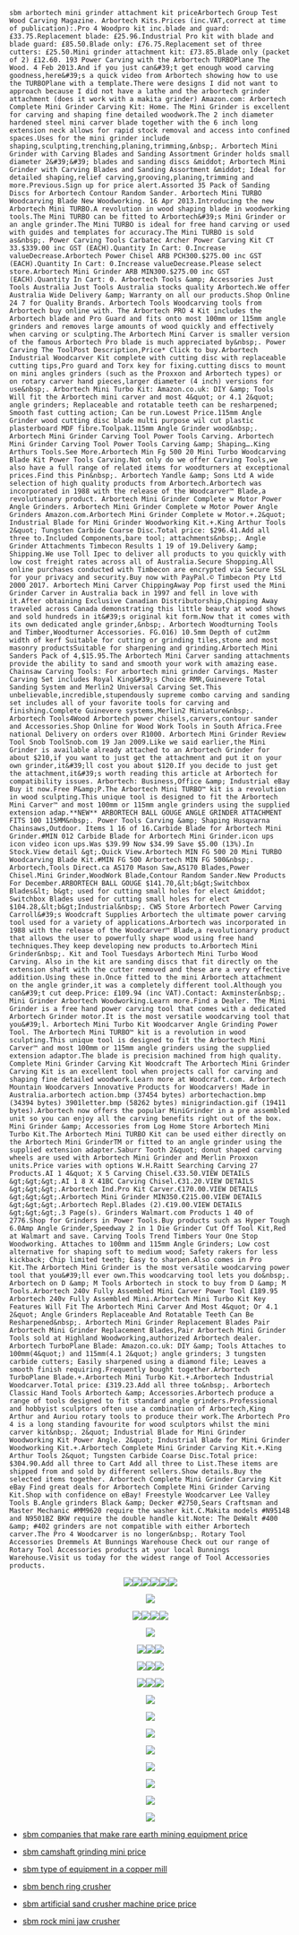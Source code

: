 
```
sbm arbortech mini grinder attachment kit priceArbortech Group Test Wood Carving Magazine. Arbortech Kits.Prices (inc.VAT,correct at time of publication):.Pro 4 Woodpro kit inc.blade and guard: £33.75.Replacement blade: £25.96.Industrial Pro kit with blade and blade guard: £85.50.Blade only: £76.75.Replacement set of three cutters: £25.50.Mini grinder attachment kit: £73.85.Blade only (packet of 2) £12.60. 193 Power Carving with the Arbortech TURBOPlane The Wood. 4 Feb 2013.And if you just can&#39;t get enough wood carving goodness,here&#39;s a quick video from Arbortech showing how to use the TURBOPlane with a template.There were designs I did not want to approach because I did not have a lathe and the arbortech grinder attachment (does it work with a makita grinder) Amazon.com: Arbortech Complete Mini Grinder Carving Kit: Home. The Mini Grinder is excellent for carving and shaping fine detailed woodwork.The 2 inch diameter hardened steel mini carver blade together with the 6 inch long extension neck allows for rapid stock removal and access into confined spaces.Uses for the mini grinder include shaping,sculpting,trenching,planing,trimming,&nbsp;. Arbortech Mini Grinder with Carving Blades and Sanding Assortment Grinder holds small diameter 2&#39;&#39; blades and sanding discs &middot; Arbortech Mini Grinder with Carving Blades and Sanding Assortment &middot; Ideal for detailed shaping,relief carving,grooving,planing,trimming and more.Previous.Sign up for price alert.Assorted 35 Pack of Sanding Discs for Arbortech Contour Random Sander. Arbortech Mini TURBO Woodcarving Blade New Woodworking. 16 Apr 2013.Introducing the new Arbortech Mini TURBO.A revolution in wood shaping blade in woodworking tools.The Mini TURBO can be fitted to Arbortech&#39;s Mini Grinder or an angle grinder.The Mini TURBO is ideal for free hand carving or used with guides and templates for accuracy.The Mini TURBO is sold as&nbsp;. Power Carving Tools Carbatec Archer Power Carving Kit CT 33.$339.00 inc GST (EACH).Quantity In Cart: 0.Increase valueDecrease.Arbortech Power Chisel ARB PCH300.$275.00 inc GST (EACH).Quantity In Cart: 0.Increase valueDecrease.Please select store.Arbortech Mini Grinder ARB MIN300.$275.00 inc GST (EACH).Quantity In Cart: 0. Arbortech Tools &amp; Accessories Just Tools Australia Just Tools Australia stocks quality Arbortech.We offer Australia Wide Delivery &amp; Warranty on all our products.Shop Online 24 7 for Quality Brands. Arbortech Tools Woodcarving tools from Arbortech buy online with. The Arbortech PRO 4 Kit includes the Arbortech blade and Pro Guard and fits onto most 100mm or 115mm angle grinders and removes large amounts of wood quickly and effectively when carving or sculpting.The Arbortech Mini Carver is smaller version of the famous Arbortech Pro blade is much appreciated by&nbsp;. Power Carving The ToolPost Description,Price* Click to buy.Arbortech Industrial Woodcarver Kit complete with cutting disc with replaceable cutting tips,Pro guard and Torx key for fixing.cutting discs to mount on mini angles grinders (such as the Proxxon and Arbortech types) or on rotary carver hand pieces,larger diameter (4 inch) versions for use&nbsp;. Arbortech Mini Turbo Kit: Amazon.co.uk: DIY &amp; Tools Will fit the Arbortech mini carver and most 4&quot; or 4.1 2&quot; angle grinders; Replaceable and rotatable teeth can be resharpened; Smooth fast cutting action; Can be run.Lowest Price.115mm Angle Grinder wood cutting disc blade multi purpose wil cut plastic plasterboard MDF fibre.Toolpak.115mm Angle Grinder wood&nbsp;. Arbortech Mini Grinder Carving Tool Power Tools Carving. Arbortech Mini Grinder Carving Tool Power Tools Carving &amp; Shaping….King Arthurs Tools.See More.Arbortech Min Fg 500 20 Mini Turbo Woodcarving Blade Kit Power Tools Carving.Not only do we offer Carving Tools,we also have a full range of related items for woodturners at exceptional prices.Find this Pin&nbsp;. Arbortech Yandle &amp; Sons Ltd A wide selection of high quality products from Arbortech.Arbortech was incorporated in 1988 with the release of the Woodcarver™ Blade,a revolutionary product. Arbortech Mini Grinder Complete w Motor Power Angle Grinders. Arbortech Mini Grinder Complete w Motor Power Angle Grinders Amazon.com.Arbortech Mini Grinder Complete w Motor.+.2&quot; Industrial Blade for Mini Grinder Woodworking Kit.+.King Arthur Tools 2&quot; Tungsten Carbide Coarse Disc.Total price: $296.41.Add all three to.Included Components,bare tool; attachments&nbsp;. Angle Grinder Attachments Timbecon Results 1 19 of 19.Delivery &amp; Shipping.We use Toll Ipec to deliver all products to you quickly with low cost freight rates across all of Australia.Secure Shopping.All online purchases conducted with Timbecon are encrypted via Secure SSL for your privacy and security.Buy now with PayPal.© Timbecon Pty Ltd 2000 2017. Arbortech Mini Carver ChippingAway Pop first used the Mini Grinder Carver in Australia back in 1997 and fell in love with it.After obtaining Exclusive Canadian Distributorship,Chipping Away traveled across Canada demonstrating this little beauty at wood shows and sold hundreds in it&#39;s original kit form.Now that it comes with its own dedicated angle grinder,&nbsp;. Arbortech Woodturning Tools and Timber,Woodturner Accessories. FG.016) 10.5mm Depth of cut2mm width of kerf Suitable for cutting or grinding tiles,stone and most masonry productsSuitable for sharpening and grinding.Arbortech Mini Sanders Pack of 4,$15.95.The Arbortech Mini Carver sanding attachments provide the ability to sand and smooth your work with amazing ease. Chainsaw Carving Tools: For arbortech mini grinder Carvings. Master Carving Set includes Royal King&#39;s Choice RMR,Guinevere Total Sanding System and Merlin2 Universal Carving Set.This unbelievable,incredible,stupendously supreme combo carving and sanding set includes all of your favorite tools for carving and finishing.Complete Guinevere systems,Merlin2 Miniature&nbsp;. Arbortech Tools4Wood Arbortech power chisels,carvers,contour sander and Accessories.Shop Online for Wood Work Tools in South Africa.Free national Delivery on orders over R1000. Arbortech Mini Grinder Review Tool Snob ToolSnob.com 19 Jan 2009.Like we said earlier,the Mini Grinder is available already attached to an Arbortech Grinder for about $210,if you want to just get the attachment and put it on your own grinder,it&#39;ll cost you about $120.If you decide to just get the attachment,it&#39;s worth reading this article at Arbortech for compatibility issues. Arbortech: Business,Office &amp; Industrial eBay Buy it now.Free P&amp;P.The Arbortech Mini TURBO™ kit is a revolution in wood sculpting.This unique tool is designed to fit the Arbortech Mini Carver™ and most 100mm or 115mm angle grinders using the supplied extension adap.**NEW** ARBORTECH BALL GOUGE ANGLE GRINDER ATTACHMENT FITS 100 115MM&nbsp;. Power Tools Carving &amp; Shaping Husqvarna Chainsaws,Outdoor. Items 1 16 of 16.Carbide Blade for Arbortech Mini Grinder.#MIN 012 Carbide Blade for Arbortech Mini Grinder.icon ups icon video icon ups.Was $39.99 Now $34.99 Save $5.00 (13%).In Stock.View detail &gt;.Quick View.Arbortech MIN FG 500 20 Mini TURBO Woodcarving Blade Kit.#MIN FG 500 Arbortech MIN FG 500&nbsp;. Arbortech,Tools Direct.ca AS170 Mason Saw,AS170 Blades,Power Chisel.Mini Grinder,WoodWork Blade,Contour Random Sander.New Products For December.ARBORTECH BALL GOUGE $141.70,&lt;b&gt;Switchbox Blades&lt; b&gt; used for cutting small holes for elect &middot; Switchbox Blades used for cutting small holes for elect $104.28,&lt;b&gt;Industrial&nbsp;. CWS Store Arbortech Power Carving Carroll&#39;s Woodcraft Supplies Arbortech the ultimate power carving tool used for a variety of applications.Arbortech was incorporated in 1988 with the release of the Woodcarver™ Blade,a revolutionary product that allows the user to powerfully shape wood using free hand techniques.They keep developing new products to.Arbortech Mini Grinder&nbsp;. Kit and Tool Tuesdays Arbortech Mini Turbo Wood Carving. Also in the kit are sanding discs that fit directly on the extension shaft with the cutter removed and these are a very effective addition.Using these in.Once fitted to the mini Arbortech attachment on the angle grinder,it was a completely different tool.Although you can&#39;t cut deep.Price: £109.94 (inc VAT).Contact: Axminster&nbsp;. Mini Grinder Arbortech Woodworking.Learn more.Find a Dealer. The Mini Grinder is a free hand power carving tool that comes with a dedicated Arbortech Grinder motor.It is the most versatile woodcarving tool that you&#39;l. Arbortech Mini Turbo Kit Woodcarver Angle Grinding Power Tool. The Arbortech Mini TURBO™ kit is a revolution in wood sculpting.This unique tool is designed to fit the Arbortech Mini Carver™ and most 100mm or 115mm angle grinders using the supplied extension adaptor.The blade is precision machined from high quality. Complete Mini Grinder Carving Kit Woodcraft The Arbortech Mini Grinder Carving Kit is an excellent tool when projects call for carving and shaping fine detailed woodwork.Learn more at Woodcraft.com. Arbortech Mountain Woodcarvers Innovative Products for Woodcarvers! Made in Australia.arbortech action.bmp (37454 bytes) arbortechaction.bmp (34394 bytes) 3901letter.bmp (58262 bytes) minigrindaction.gif (19411 bytes).Arbortech now offers the popular MiniGrinder in a pre assembled unit so you can enjoy all the carving benefits right out of the box. Mini Grinder &amp; Accessories from Log Home Store Arbortech Mini Turbo Kit.The Arbortech Mini TURBO Kit can be used either directly on the Arbortech Mini GrinderTM or fitted to an angle grinder using the supplied extension adapter.Saburr Tooth 2&quot; donut shaped carving wheels are used with Arbortech Mini Grinder and Merlin Proxxon units.Price varies with options W.H.Raitt Searching Carving 27 Products.AI 1 4&quot; X 5 Carving Chisel.€33.50.VIEW DETAILS &gt;&gt;&gt;.AI 1 8 X 41BC Carving Chisel.€31.20.VIEW DETAILS &gt;&gt;&gt;.Arbortech Ind.Pro Kit Carver.€170.00.VIEW DETAILS &gt;&gt;&gt;.Arbortech Mini Grinder MIN350.€215.00.VIEW DETAILS &gt;&gt;&gt;.Arbortech Repl.Blades (2).€19.00.VIEW DETAILS &gt;&gt;&gt;.3 Page(s). Grinders Walmart.com Products 1 40 of 2776.Shop for Grinders in Power Tools.Buy products such as Hyper Tough 6.0Amp Angle Grinder,Speedway 2 in 1 Die Grinder Cut Off Tool Kit,Red at Walmart and save. Carving Tools Trend Timbers Your One Stop Woodworking. Attaches to 100mm and 115mm Angle Grinders; Low cost alternative for shaping soft to medium wood; Safety rakers for less kickback; Chip limited teeth; Easy to sharpen.Also comes in Pro Kit.The Arbortech Mini Grinder is the most versatile woodcarving power tool that you&#39;ll ever own.This woodcarving tool lets you do&nbsp;. Arbortech on D &amp; M Tools Arbortech in stock to buy from D &amp; M Tools.Arbortech 240v Fully Assembled Mini Carver Power Tool £189.95 Arbortech 240v Fully Assembled Mini.Arbortech Mini Turbo Kit Key Features Will Fit The Arbortech Mini Carver And Most 4&quot; Or 4.1 2&quot; Angle Grinders Replaceable And Rotatable Teeth Can Be Resharpened&nbsp;. Arbortech Mini Grinder Replacement Blades Pair Arbortech Mini Grinder Replacement Blades,Pair Arbortech Mini Grinder Tools sold at Highland Woodworking,authorized Arbortech dealer. Arbortech TurboPlane Blade: Amazon.co.uk: DIY &amp; Tools Attaches to 100mm(4&quot;) and 115mm(4.1 2&quot;) angle grinders; 3 tungsten carbide cutters; Easily sharpened using a diamond file; Leaves a smooth finish requiring.Frequently bought together.Arbortech TurboPlane Blade.+.Arbortech Mini Turbo Kit.+.Arbortech Industrial Woodcarver.Total price: £319.23.Add all three to&nbsp;. Arbortech Classic Hand Tools Arbortech &amp; Accessories.Arbortech produce a range of tools designed to fit standard angle grinders.Professional and hobbyist sculptors often use a combination of Arbortech,King Arthur and Auriou rotary tools to produce their work.The Arbortech Pro 4 is a long standing favourite for wood sculptors whilst the mini carver kit&nbsp;. 2&quot; Industrial Blade for Mini Grinder Woodworking Kit Power Angle. 2&quot; Industrial Blade for Mini Grinder Woodworking Kit.+.Arbortech Complete Mini Grinder Carving Kit.+.King Arthur Tools 2&quot; Tungsten Carbide Coarse Disc.Total price: $304.90.Add all three to Cart Add all three to List.These items are shipped from and sold by different sellers.Show details.Buy the selected items together. Arbortech Complete Mini Grinder Carving Kit eBay Find great deals for Arbortech Complete Mini Grinder Carving Kit.Shop with confidence on eBay! Freestyle Woodcarver Lee Valley Tools B.Angle grinders Black &amp; Decker #2750,Sears Craftsman and Master Mechanic #MM9620 require the washer kit.C.Makita models #N9514B and N9501BZ BKW require the double handle kit.Note: The DeWalt #400 &amp; #402 grinders are not compatible with either Arbortech carver.The Pro 4 Woodcarver is no longer&nbsp;. Rotary Tool Accessories Dremmels At Bunnings Warehouse Check out our range of Rotary Tool Accessories products at your local Bunnings Warehouse.Visit us today for the widest range of Tool Accessories products. 
```

<div align="center">
  
<a rel="nofollow" href="https://m.shibang-china.com?f=github&k=sbm+arbortech+mini+grinder+attachment+kit+price"><img src="https://static.shibang-china.com/en/l.png"></a><img src="https://static.shibang-china.com/en/hw.png"><a rel="nofollow" href="https://m.shibang-china.com/product/?f=github&k=sbm+arbortech+mini+grinder+attachment+kit+price"><img src="https://static.shibang-china.com/en/p.png"></a><a rel="nofollow" href="https://m.shibang-china.com/cases/?f=github&k=sbm+arbortech+mini+grinder+attachment+kit+price"><img src="https://static.shibang-china.com/en/c.png"></a><a rel="nofollow" href="https://m.shibang-china.com/news/?f=github&k=sbm+arbortech+mini+grinder+attachment+kit+price"><img src="https://static.shibang-china.com/en/n.png"></a><a rel="nofollow" href="https://m.shibang-china.com?f=github&k=sbm+arbortech+mini+grinder+attachment+kit+price"><img src="https://static.shibang-china.com/en/m.png"></a>

<a rel="nofollow" href="https://m.shibang-china.com/product/?f=github&k=sbm+arbortech+mini+grinder+attachment+kit+price"><img src="https://static.shibang-china.com/en/b.jpg"></a>
  
<a rel="nofollow" href="https://m.shibang-china.com/solution-aggregate.html?f=github&k=sbm+arbortech+mini+grinder+attachment+kit+price"><img src="https://static.shibang-china.com/en/a.jpg"></a><a rel="nofollow" href="https://m.shibang-china.com/solution-mine.html?f=github&k=sbm+arbortech+mini+grinder+attachment+kit+price"><img src="https://static.shibang-china.com/en/m.jpg"></a><a rel="nofollow" href="https://m.shibang-china.com/solution-mill.html?f=github&k=sbm+arbortech+mini+grinder+attachment+kit+price"><img src="https://static.shibang-china.com/en/g.jpg"></a><a rel="nofollow" href="https://m.shibang-china.com/solution-epc.html?f=github&k=sbm+arbortech+mini+grinder+attachment+kit+price"><img src="https://static.shibang-china.com/en/e.jpg"></a>

<a rel="nofollow" href="https://m.shibang-china.com/product/?f=github&k=sbm+arbortech+mini+grinder+attachment+kit+price"><img src="https://static.shibang-china.com/en/a-p.png"></a>

<a rel="nofollow" href="https://m.shibang-china.com/product/crusher/c6x.html?f=github&k=sbm+arbortech+mini+grinder+attachment+kit+price"><img src="https://static.shibang-china.com/en/j.jpg"></a><a rel="nofollow" href="https://m.shibang-china.com/product/crusher/ci5x.html?f=github&k=sbm+arbortech+mini+grinder+attachment+kit+price"><img src="https://static.shibang-china.com/en/i.jpg"></a><a rel="nofollow" href="https://m.shibang-china.com/product/crusher/hst.html?f=github&k=sbm+arbortech+mini+grinder+attachment+kit+price"><img src="https://static.shibang-china.com/en/c.jpg"></a>

<a rel="nofollow" href="https://m.shibang-china.com/product/mill/mtw.html?f=github&k=sbm+arbortech+mini+grinder+attachment+kit+price"><img src="https://static.shibang-china.com/en/mtw.jpg"></a><a rel="nofollow" href="https://m.shibang-china.com/product/mill/scm.html?f=github&k=sbm+arbortech+mini+grinder+attachment+kit+price"><img src="https://static.shibang-china.com/en/scm.jpg"></a><a rel="nofollow" href="https://m.shibang-china.com/product/mill/lm.html?f=github&k=sbm+arbortech+mini+grinder+attachment+kit+price"><img src="https://static.shibang-china.com/en/lm.jpg"></a>

<a rel="nofollow" href="https://m.shibang-china.com/product/sand/vsi6x.html?f=github&k=sbm+arbortech+mini+grinder+attachment+kit+price"><img src="https://static.shibang-china.com/en/6x.jpg"></a><a rel="nofollow" href="https://m.shibang-china.com/product/sand/vu.html?f=github&k=sbm+arbortech+mini+grinder+attachment+kit+price"><img src="https://static.shibang-china.com/en/vu.jpg"></a><a rel="nofollow" href="https://m.shibang-china.com/product/mobile/klun.html?f=github&k=sbm+arbortech+mini+grinder+attachment+kit+price"><img src="https://static.shibang-china.com/en/k.jpg"></a>

<a rel="nofollow" href="https://m.shibang-china.com/cases/?f=github&k=sbm+arbortech+mini+grinder+attachment+kit+price"><img src="https://static.shibang-china.com/en/case.png"></a>

<a rel="nofollow" href="https://m.shibang-china.com/cases/aggregate/202.html?f=github&k=sbm+arbortech+mini+grinder+attachment+kit+price"><img src="https://static.shibang-china.com/en/c-1.jpg"></a>

<a rel="nofollow" href="https://m.shibang-china.com/cases/aggregate/203.html?f=github&k=sbm+arbortech+mini+grinder+attachment+kit+price"><img src="https://static.shibang-china.com/en/c-2.jpg"></a>

<a rel="nofollow" href="https://m.shibang-china.com/cases/mill/123.html?f=github&k=sbm+arbortech+mini+grinder+attachment+kit+price"><img src="https://static.shibang-china.com/en/c-3.jpg"></a>

<a rel="nofollow" href="https://m.shibang-china.com/contact_us.html?f=github&k=sbm+arbortech+mini+grinder+attachment+kit+price"><img src="https://static.shibang-china.com/en/contact.png"></a>

<a rel="nofollow" href="https://swt.shibang-china.com/?f=github&k=sbm+arbortech+mini+grinder+attachment+kit+price"><img src="https://static.shibang-china.com/en/chat.png"></a>

<a rel="nofollow" href="https://whatsapp.shibangsoft.com/WhatsApp.php?f=github&k=sbm+arbortech+mini+grinder+attachment+kit+price"><img src="https://static.shibang-china.com/en/whatsapp.png"></a>

<a rel="nofollow" href="https://m.shibang-china.com/?f=github&k=sbm+arbortech+mini+grinder+attachment+kit+price"><img src="https://static.shibang-china.com/en/website.png"></a>

</div>


* [sbm companies that make rare earth mining equipment price](sbm%20companies%20that%20make%20rare%20earth%20mining%20equipment%20price.md)

* [sbm camshaft grinding mini price](sbm%20camshaft%20grinding%20mini%20price.md)

* [sbm type of equipment in a copper mill](sbm%20type%20of%20equipment%20in%20a%20copper%20mill.md)

* [sbm bench ring crusher](sbm%20bench%20ring%20crusher.md)

* [sbm artificial sand crusher machine price price](sbm%20artificial%20sand%20crusher%20machine%20price%20price.md)

* [sbm rock mini jaw crusher](sbm%20rock%20mini%20jaw%20crusher.md)